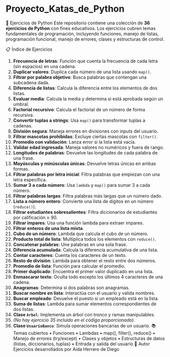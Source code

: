 # Proyecto_Katas_de_Python
📘 Ejercicios de Python
Este repositorio contiene una colección de **36 ejercicios de Python** con fines educativos. Los ejercicios cubren temas fundamentales de programación, incluyendo funciones, manejo de listas, programación funcional, manejo de errores, clases y estructuras de control.

📋 Índice de Ejercicios

1. **Frecuencia de letras**: Función que cuenta la frecuencia de cada letra (sin espacios) en una cadena.
2. **Duplicar valores**: Duplica cada número de una lista usando `map()`.
3. **Filtrar por palabra objetivo**: Busca palabras que contengan una subcadena dada.
4. **Diferencia de listas**: Calcula la diferencia entre los elementos de dos listas.
5. **Evaluar media**: Calcula la media y determina si está aprobada según un umbral.
6. **Factorial recursivo**: Calcula el factorial de un número de forma recursiva.
7. **Convertir tuplas a strings**: Usa `map()` para transformar tuplas a cadenas.
8. **División segura**: Maneja errores en divisiones con inputs del usuario.
9. **Filtrar mascotas prohibidas**: Excluye ciertas mascotas con `filter()`.
10. **Promedio con validación**: Lanza error si la lista está vacía.
11. **Validar edad ingresada**: Maneja valores no numéricos y fuera de rango.
12. **Longitudes de palabras**: Devuelve las longitudes de cada palabra de una frase.
13. **Mayúsculas y minúsculas únicas**: Devuelve letras únicas en ambas formas.
14. **Filtrar palabras por letra inicial**: Filtra palabras que empiezan con una letra específica.
15. **Sumar 3 a cada número**: Usa `lambda` y `map()` para sumar 3 a cada número.
16. **Filtrar palabras largas**: Filtra palabras más largas que un número dado.
17. **Lista a número entero**: Convierte una lista de dígitos en un número (`reduce()`).
18. **Filtrar estudiantes sobresalientes**: Filtra diccionarios de estudiantes por calificación ≥ 90.
19. **Filtrar impares**: Usa una función lambda para extraer impares.
20. **Filtrar enteros de una lista mixta**.
21. **Cubo de un número**: Lambda que calcula el cubo de un número.
22. **Producto total de lista**: Multiplica todos los elementos con `reduce()`.
23. **Concatenar palabras**: Une palabras en una sola frase.
24. **Diferencia acumulada**: Calcula la diferencia acumulativa de una lista.
25. **Contar caracteres**: Cuenta los caracteres de un texto.
26. **Resto de división**: Lambda para obtener el resto entre dos números.
27. **Promedio de lista**: Función para calcular el promedio.
28. **Primer duplicado**: Encuentra el primer valor duplicado en una lista.
29. **Enmascarar texto**: Oculta todo excepto los últimos 4 caracteres de una cadena.
30. **Anagramas**: Determina si dos palabras son anagramas.
31. **Buscar nombre en lista**: Interactúa con el usuario y valida nombres.
32. **Buscar empleado**: Devuelve el puesto si un empleado está en la lista.
33. **Suma de listas**: Lambda para sumar elementos correspondientes de dos listas.
34. **Clase `Arbol`**: Implementa un árbol con tronco y ramas manipulables.
35. *(No hay ejercicio 35 incluido en el código proporcionado)*.
36. **Clase `UsuarioBanco`**: Simula operaciones bancarias de un usuario.
📚 Temas cubiertos
•	Funciones
•	Lambdas
•	map(), filter(), reduce()
•	Manejo de errores (try/except)
•	Clases y objetos
•	Estructuras de datos (listas, diccionarios, tuplas)
•	Entrada y salida del usuario
🧠 Autor
Ejercicios desarrollados por Aida Herrero de Diego

